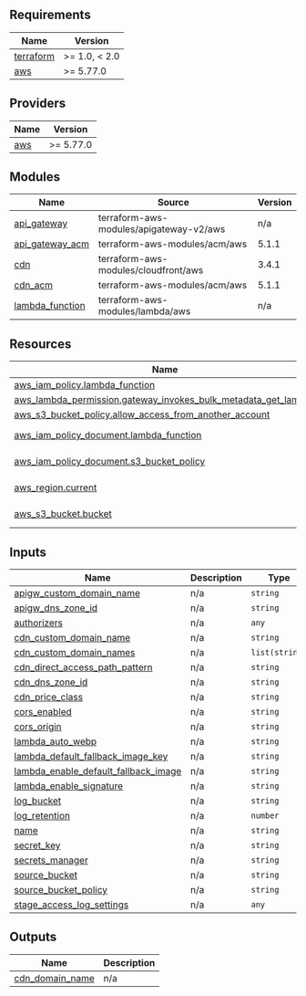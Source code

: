 <!-- BEGIN_TF_DOCS -->
## Requirements

| Name | Version |
|------|---------|
| <a name="requirement_terraform"></a> [terraform](#requirement\_terraform) | >= 1.0, < 2.0 |
| <a name="requirement_aws"></a> [aws](#requirement\_aws) | >= 5.77.0 |

## Providers

| Name | Version |
|------|---------|
| <a name="provider_aws"></a> [aws](#provider\_aws) | >= 5.77.0 |

## Modules

| Name | Source | Version |
|------|--------|---------|
| <a name="module_api_gateway"></a> [api\_gateway](#module\_api\_gateway) | terraform-aws-modules/apigateway-v2/aws | n/a |
| <a name="module_api_gateway_acm"></a> [api\_gateway\_acm](#module\_api\_gateway\_acm) | terraform-aws-modules/acm/aws | 5.1.1 |
| <a name="module_cdn"></a> [cdn](#module\_cdn) | terraform-aws-modules/cloudfront/aws | 3.4.1 |
| <a name="module_cdn_acm"></a> [cdn\_acm](#module\_cdn\_acm) | terraform-aws-modules/acm/aws | 5.1.1 |
| <a name="module_lambda_function"></a> [lambda\_function](#module\_lambda\_function) | terraform-aws-modules/lambda/aws | n/a |

## Resources

| Name | Type |
|------|------|
| [aws_iam_policy.lambda_function](https://registry.terraform.io/providers/hashicorp/aws/latest/docs/resources/iam_policy) | resource |
| [aws_lambda_permission.gateway_invokes_bulk_metadata_get_lambda](https://registry.terraform.io/providers/hashicorp/aws/latest/docs/resources/lambda_permission) | resource |
| [aws_s3_bucket_policy.allow_access_from_another_account](https://registry.terraform.io/providers/hashicorp/aws/latest/docs/resources/s3_bucket_policy) | resource |
| [aws_iam_policy_document.lambda_function](https://registry.terraform.io/providers/hashicorp/aws/latest/docs/data-sources/iam_policy_document) | data source |
| [aws_iam_policy_document.s3_bucket_policy](https://registry.terraform.io/providers/hashicorp/aws/latest/docs/data-sources/iam_policy_document) | data source |
| [aws_region.current](https://registry.terraform.io/providers/hashicorp/aws/latest/docs/data-sources/region) | data source |
| [aws_s3_bucket.bucket](https://registry.terraform.io/providers/hashicorp/aws/latest/docs/data-sources/s3_bucket) | data source |

## Inputs

| Name | Description | Type | Default | Required |
|------|-------------|------|---------|:--------:|
| <a name="input_apigw_custom_domain_name"></a> [apigw\_custom\_domain\_name](#input\_apigw\_custom\_domain\_name) | n/a | `string` | `null` | no |
| <a name="input_apigw_dns_zone_id"></a> [apigw\_dns\_zone\_id](#input\_apigw\_dns\_zone\_id) | n/a | `string` | `null` | no |
| <a name="input_authorizers"></a> [authorizers](#input\_authorizers) | n/a | `any` | `null` | no |
| <a name="input_cdn_custom_domain_name"></a> [cdn\_custom\_domain\_name](#input\_cdn\_custom\_domain\_name) | n/a | `string` | `null` | no |
| <a name="input_cdn_custom_domain_names"></a> [cdn\_custom\_domain\_names](#input\_cdn\_custom\_domain\_names) | n/a | `list(string)` | `[]` | no |
| <a name="input_cdn_direct_access_path_pattern"></a> [cdn\_direct\_access\_path\_pattern](#input\_cdn\_direct\_access\_path\_pattern) | n/a | `string` | `null` | no |
| <a name="input_cdn_dns_zone_id"></a> [cdn\_dns\_zone\_id](#input\_cdn\_dns\_zone\_id) | n/a | `string` | `null` | no |
| <a name="input_cdn_price_class"></a> [cdn\_price\_class](#input\_cdn\_price\_class) | n/a | `string` | `"PriceClass_100"` | no |
| <a name="input_cors_enabled"></a> [cors\_enabled](#input\_cors\_enabled) | n/a | `string` | `null` | no |
| <a name="input_cors_origin"></a> [cors\_origin](#input\_cors\_origin) | n/a | `string` | `null` | no |
| <a name="input_lambda_auto_webp"></a> [lambda\_auto\_webp](#input\_lambda\_auto\_webp) | n/a | `string` | `null` | no |
| <a name="input_lambda_default_fallback_image_key"></a> [lambda\_default\_fallback\_image\_key](#input\_lambda\_default\_fallback\_image\_key) | n/a | `string` | `null` | no |
| <a name="input_lambda_enable_default_fallback_image"></a> [lambda\_enable\_default\_fallback\_image](#input\_lambda\_enable\_default\_fallback\_image) | n/a | `string` | `null` | no |
| <a name="input_lambda_enable_signature"></a> [lambda\_enable\_signature](#input\_lambda\_enable\_signature) | n/a | `string` | `null` | no |
| <a name="input_log_bucket"></a> [log\_bucket](#input\_log\_bucket) | n/a | `string` | `null` | no |
| <a name="input_log_retention"></a> [log\_retention](#input\_log\_retention) | n/a | `number` | `1` | no |
| <a name="input_name"></a> [name](#input\_name) | n/a | `string` | n/a | yes |
| <a name="input_secret_key"></a> [secret\_key](#input\_secret\_key) | n/a | `string` | `null` | no |
| <a name="input_secrets_manager"></a> [secrets\_manager](#input\_secrets\_manager) | n/a | `string` | `null` | no |
| <a name="input_source_bucket"></a> [source\_bucket](#input\_source\_bucket) | n/a | `string` | n/a | yes |
| <a name="input_source_bucket_policy"></a> [source\_bucket\_policy](#input\_source\_bucket\_policy) | n/a | `string` | `"{}"` | no |
| <a name="input_stage_access_log_settings"></a> [stage\_access\_log\_settings](#input\_stage\_access\_log\_settings) | n/a | `any` | `null` | no |

## Outputs

| Name | Description |
|------|-------------|
| <a name="output_cdn_domain_name"></a> [cdn\_domain\_name](#output\_cdn\_domain\_name) | n/a |
<!-- END_TF_DOCS -->